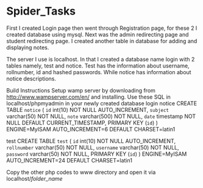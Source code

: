 # Spider_Tasks
First I created Login page then went through Registration page, for these 2 I created database using mysql.
Next was the admin redirecting page and student redirecting page. I created another table in database for adding and displaying notes.

The server I use is localhost. In that I created a database name login with 2 tables namely, test and notice.
Test has the information about username, rollnumber, id and hashed passwords.
While notice has information about notice descriptions.

Build Instructions
Setup wamp server by downloading from http://www.wampserver.com/en/ and installing.
Use these SQL in localhost/phpmyadmin in your newly created database login
notice	CREATE TABLE `notice` (
 `id` int(10) NOT NULL AUTO_INCREMENT,
 `subject` varchar(50) NOT NULL,
 `note` varchar(500) NOT NULL,
 `date` timestamp NOT NULL DEFAULT CURRENT_TIMESTAMP,
 PRIMARY KEY (`id`)
) ENGINE=MyISAM AUTO_INCREMENT=6 DEFAULT CHARSET=latin1

test	CREATE TABLE `test` (
 `id` int(10) NOT NULL AUTO_INCREMENT,
 `rollnumber` varchar(50) NOT NULL,
 `username` varchar(50) NOT NULL,
 `password` varchar(50) NOT NULL,
 PRIMARY KEY (`id`)
) ENGINE=MyISAM AUTO_INCREMENT=24 DEFAULT CHARSET=latin1

Copy the other php codes to www directory and open it via localhost/*folder_name*
